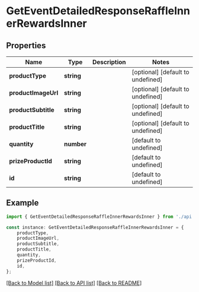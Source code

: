 # GetEventDetailedResponseRaffleInnerRewardsInner


## Properties

Name | Type | Description | Notes
------------ | ------------- | ------------- | -------------
**productType** | **string** |  | [optional] [default to undefined]
**productImageUrl** | **string** |  | [optional] [default to undefined]
**productSubtitle** | **string** |  | [optional] [default to undefined]
**productTitle** | **string** |  | [optional] [default to undefined]
**quantity** | **number** |  | [default to undefined]
**prizeProductId** | **string** |  | [default to undefined]
**id** | **string** |  | [default to undefined]

## Example

```typescript
import { GetEventDetailedResponseRaffleInnerRewardsInner } from './api';

const instance: GetEventDetailedResponseRaffleInnerRewardsInner = {
    productType,
    productImageUrl,
    productSubtitle,
    productTitle,
    quantity,
    prizeProductId,
    id,
};
```

[[Back to Model list]](../README.md#documentation-for-models) [[Back to API list]](../README.md#documentation-for-api-endpoints) [[Back to README]](../README.md)
